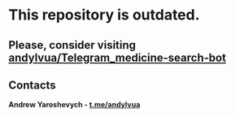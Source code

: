 # This repository is outdated. 
## Please, consider visiting [andylvua/Telegram_medicine-search-bot](https://github.com/andylvua/Telegram_medicine-search-bot)

## Contacts
**Andrew Yaroshevych - [t.me/andylvua](https://t.me/andylvua)**
